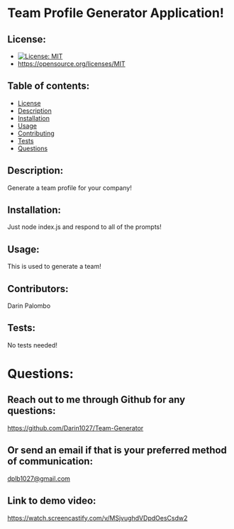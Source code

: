 # Team Profile Generator Application!

## License:

- [![License: MIT](https://img.shields.io/badge/License-MIT-yellow.svg)](https://opensource.org/licenses/MIT)
- https://opensource.org/licenses/MIT

## Table of contents:

- [License](#license)
- [Description](#description)
- [Installation](#installation)
- [Usage](#usage)
- [Contributing](#contributing)
- [Tests](#tests)
- [Questions](#questions)

## Description:

Generate a team profile for your company!

## Installation:

Just node index.js and respond to all of the prompts!

## Usage:

This is used to generate a team!

## Contributors:

Darin Palombo

## Tests:

No tests needed!

# Questions:

## Reach out to me through Github for any questions:

https://github.com/Darin1027/Team-Generator

## Or send an email if that is your preferred method of communication:

dplb1027@gmail.com

## Link to demo video:

https://watch.screencastify.com/v/MSjvughdVDpdOesCsdw2
